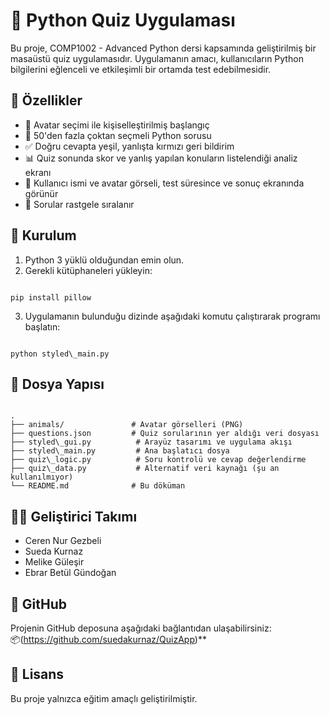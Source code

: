 # 🧠 Python Quiz Uygulaması

Bu proje, COMP1002 - Advanced Python dersi kapsamında geliştirilmiş bir masaüstü quiz uygulamasıdır. Uygulamanın amacı, kullanıcıların Python bilgilerini eğlenceli ve etkileşimli bir ortamda test edebilmesidir.

## 📌 Özellikler

- 🐾 Avatar seçimi ile kişiselleştirilmiş başlangıç
- 🧪 50'den fazla çoktan seçmeli Python sorusu
- ✅ Doğru cevapta yeşil, yanlışta kırmızı geri bildirim
- 📊 Quiz sonunda skor ve yanlış yapılan konuların listelendiği analiz ekranı
- 📍 Kullanıcı ismi ve avatar görseli, test süresince ve sonuç ekranında görünür
- 🔁 Sorular rastgele sıralanır

## 🚀 Kurulum

1. Python 3 yüklü olduğundan emin olun.
2. Gerekli kütüphaneleri yükleyin:

```

pip install pillow

```

3. Uygulamanın bulunduğu dizinde aşağıdaki komutu çalıştırarak programı başlatın:

```

python styled\_main.py

```

## 📁 Dosya Yapısı

```

.
├── animals/               # Avatar görselleri (PNG)
├── questions.json         # Quiz sorularının yer aldığı veri dosyası
├── styled\_gui.py          # Arayüz tasarımı ve uygulama akışı
├── styled\_main.py         # Ana başlatıcı dosya
├── quiz\_logic.py          # Soru kontrolü ve cevap değerlendirme
├── quiz\_data.py           # Alternatif veri kaynağı (şu an kullanılmıyor)
└── README.md              # Bu döküman

```

## 👨‍💻 Geliştirici Takımı

- Ceren Nur Gezbeli  
- Sueda Kurnaz  
- Melike Güleşir  
- Ebrar Betül Gündoğan  

## 🔗 GitHub

Projenin GitHub deposuna aşağıdaki bağlantıdan ulaşabilirsiniz:  
📦(https://github.com/suedakurnaz/QuizApp)**

## 📝 Lisans

Bu proje yalnızca eğitim amaçlı geliştirilmiştir.

